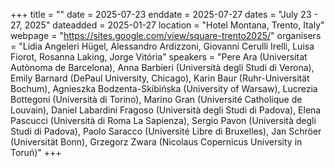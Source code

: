 +++
title = ""
date = 2025-07-23
enddate = 2025-07-27
dates = "July 23 - 27, 2025"
dateadded = 2025-01-27
location = "Hotel Montana, Trento, Italy"
webpage = "https://sites.google.com/view/square-trento2025/"
organisers = "Lidia Angeleri Hügel, Alessandro Ardizzoni, Giovanni Cerulli Irelli, Luisa Fiorot, Rosanna Laking, Jorge Vitória"
speakers = "Pere Ara (Universitat Autònoma de Barcelona), Anna Barbieri (Università degli Studi di Verona), Emily Barnard (DePaul University, Chicago), Karin Baur (Ruhr-Universität Bochum), Agnieszka Bodzenta-Skibińska (University of Warsaw), Lucrezia Bottegoni (Università di Torino), Marino Gran (Université Catholique de Louvain), Daniel Labardini Fragoso (Università degli Studi di Padova), Elena Pascucci (Università di Roma La Sapienza), Sergio Pavon (Università degli Studi di Padova), Paolo Saracco (Université Libre di Bruxelles), Jan Schröer (Universität Bonn), Grzegorz Zwara (Nicolaus Copernicus University in Toruń)"
+++
